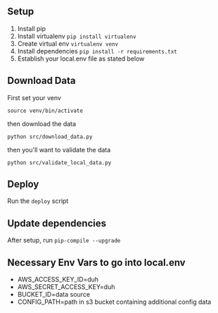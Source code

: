 ## Setup

1. Install pip
2. Install virtualenv `pip install virtualenv`
3. Create virtual env `virtualenv venv`
4. Install dependencies `pip install -r requirements.txt`
5. Establish your local.env file as stated below

## Download Data

First set your venv

`source venv/bin/activate`

then download the data

`python src/download_data.py`

then you'll want to validate the data

`python src/validate_local_data.py`

## Deploy

Run the `deploy` script

## Update dependencies

After setup, run `pip-compile --upgrade`

## Necessary Env Vars to go into local.env

- AWS_ACCESS_KEY_ID=duh
- AWS_SECRET_ACCESS_KEY=duh
- BUCKET_ID=data source
- CONFIG_PATH=path in s3 bucket containing additional config data
